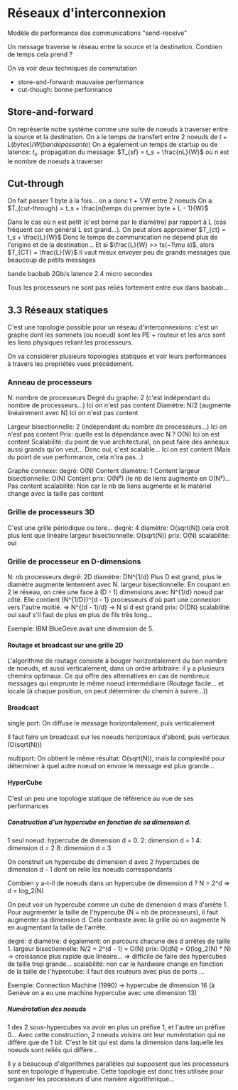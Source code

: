# Réseaux d'interconnexion

Modèle de performance des communications "send-receive"

Un message traverse le réseau entre la source et la destination. Combien de temps cela prend ?

On va voir deux techniques de commutation
- store-and-forward: mauvaise performance
- cut-though: bonne performance

## Store-and-forward

On représente notre système comme une suite de noeuds à traverser entre la source et la destination. On a le temps de transfert entre 2 noeuds de $t + L(bytes)/W(bande passante)$
On a également un temps de startup ou de latence: $t_s$. propagation du message: $T_{sf} = t_s + \frac{nL}{W}$ où n est le nombre de noeuds à traverser

## Cut-through
On fait passer 1 byte à la fois... on a donc t + 1/W entre 2 noeuds
On a: $T_{cut-through} = t_s + \frac{n(temps du premier byte + L - 1}{W}$

Dans le cas où n est petit (c'est borné par le diamètre) par rapport à L (cas fréquent car en général L est grand...). On peut alors approximer
$T_{ct} = t_s + \frac{L}{W}$
Donc le temps de communication ne dépend plus de l'origine et de la destination...
Et si $\frac{L}{W} >> ts(~1\mu s)$, alors $T_{CT} = \frac{L}{W}$ Il vaut mieux envoyer peu de grands messages que beaucoup de petits messages

bande baobab 2Gb/s latence 2.4 micro secondes

Tous les processeurs ne sont pas reliés fortement entre eux dans baobab...

## 3.3 Réseaux statiques

C'est une topologie possible pour un réseau d'interconnexions: c'est un graphe dont les sommets (ou noeud) sont les PE + routeur et les arcs sont les liens physiques reliant les processeurs.

On va considérer plusieurs topologies statiques et voir leurs performances à travers les propriétés vues précédement.

### Anneau de processeurs

N: nombre de processeurs
Degré du graphe: 2 (c'est indépendant du nombre de processeurs...) Ici on n'est pas content
Diamètre: N/2 (augmente linéairement avec N) Ici on n'est pas content

Largeur bisectionnelle: 2 (indépendant du nombre de processeurs...) Ici on n'est pas content
Prix: quelle est la dépendance avec N ? O(N) Ici on est content
Scalabilité: du point de vue architectural, on peut faire des anneaux aussi grands qu'on veut... Donc oui, c'est scalable... Ici on est content (Mais du point de vue performance, cela n'ira pas...)

Graphe connexe:
degré: O(N) Content
diamètre: 1 Content
largeur bisectionnelle: O(N) Content
prix: O(N²) (le nb de liens augmente en O(N²)... Pas content
scalabilité: Non car le nb de liens augmente et le matériel change avec la taille pas content

### Grille de processeurs 3D
C'est une grille périodique ou tore...
degré: 4
diamètre: O(sqrt(N)) cela croît plus lent que linéaire
largeur bisectionnelle: O(sqrt(N))
prix: O(N)
scalabilité: oui

### Grille de processeur en D-dimensions
N: nb processeurs
degré: 2D
diamètre: DN^{1/d} Plus D est grand, plus le diamètre augmente lentement avec N.
largeur bisectionnelle: En coupant en 2 le réseau, on crée une face à (D - 1) dimensions avec N^{1/d} noeud par côté. Elle contient (N^{1/D})^{d - 1} processeurs d'où part une connexion vers l'autre moitié.
=> N^{(d - 1)/d} -> N si d est grand
prix: O(DN)
scalabilité: oui sauf s'il faut de plus en plus de fils très long...

Exemple: IBM BlueGeve avait une dimension de 5.

#### Routage et broadcast sur une grille 2D

L'algorithme de routage consiste à bouger horizontalement du bon nombre de noeuds, et aussi verticalement, dans un ordre arbitraire: il y a plusieurs chemins optimaux. Ce qui offre des alternatives en cas de nombreux messages qui
emprunte le même noeud intermédiaire (Routage facile... et locale (à chaque position, on peut déterminer du chemin à suivre...))

#### Broadcast

single port:
On diffuse le message horizontalement, puis verticalement

Il faut faire un broadcast sur les noeuds horizontaux d'abord, puis verticaux (O(sqrt(N)))

multiport:
On obtient le même résultat: O(sqrt(N)), mais la complexité pour déterminer à quel autre noeud on envoie le message est plus grande...

#### HyperCube

C'est un peu une topologie statique de référence au vue de ses performances

##### Construction d'un hypercube en fonction de sa dimension d.

1 seul noeud: hypercube de dimension d = 0.
2: dimension d = 1
4: dimension d = 2
8: dimension d = 3

On construit un hypercube de dimension d avec 2 hypercubes de dimension d - 1 dont on relie les noeuds correspondants

Combien y a-t-il de noeuds dans un hypercube de dimension d ? N = 2^d => d = log_2(N)

On peut voir un hypercube comme un cube de dimension d mais d'arrête 1.
Pour augrmenter la taille de l'hypercube (N = nb de processeurs), il faut augmenter sa dimension d. Cela contraste avec la grille où on augmente N en augmentant la taille de l'arrête.

degré: d
diamètre: d également: on parcours chacune des d arrêtes de taille 1.
largeur bisectionnelle: N/2 = 2^(d - 1) = O(N)
prix: O(dN) = O(log_2(N) * N) -> croissance plus rapide que linéaire... => difficile de faire des hypercubes de taille trop grande...
scalabilité: non car le hardware change en fonction de la taille de l'hypercube: il faut des routeurs avec plus de ports ...

Exemple: Connection Machine (1990) -> hypercube de dimension 16 (à Genève on a eu une machine hypercube avec une dimension 13)

##### Numérotation des noeuds
1 des 2 sous-hypercubes va avoir en plus un préfixe 1, et l'autre un préfixe 0...
Avec cette construction, 2 noeuds voisins ont leur numérotation qui ne diffère que de 1 bit.
C'est le bit qui est dans la dimension dans laquelle les noeuds sont reliés qui diffère...

Il y a beaucoup d'algorithmes parallèles qui supposent que les processeurs sont en topologie d'hypercube. Cette topologie est donc très utilisée pour organiser les processeurs d'une manière algorithmique...
